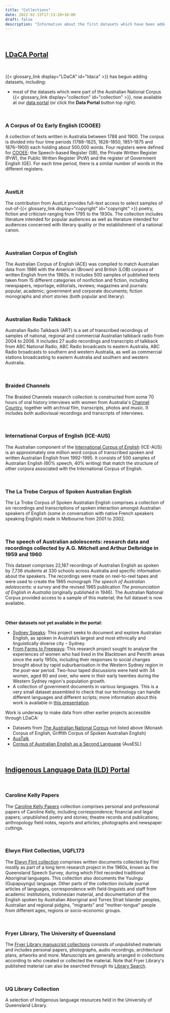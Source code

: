 ```yaml
---
title: "Collections"
date: 2022-02-15T17:13:28+10:00
draft: false
description: "Information about the first datasets which have been added to the LDaCA and Oni ."
---
```


<br>

## [LDaCA Portal](https://data.ldaca.edu.au)

<br>

{{< glossary_link display="LDaCA" id="ldaca" >}} has begun adding datasets, including:

- most of the datasets which were part of the Australian National Corpus {{< glossary_link display="collection" id="collection" >}}, now available at our [data portal](https://data.ldaca.edu.au/search) (or click the **Data Portal** button top right).

<br>

### A Corpus of Oz Early English (COOEE)

A collection of texts written in Australia between 1788 and 1900. The corpus is divided into four time periods (1788–1825, 1826–1850, 1851–1875 and 1876–1900) each holding about 500,000 words. Four registers were defined for [COOEE](https://varieng.helsinki.fi/CoRD/corpora/COOEE/basic.html): the Speech-based Register (SB), the Private Written Register (PrW), the Public Written Register (PcW) and the register of Government English (GE). For each time period, there is a similar number of words in the different registers.

<br>

### AustLit

The contribution from AustLit provides full-text access to select samples of out-of-{{< glossary_link display="copyright" id="copyright" >}} poetry, fiction and criticism ranging from 1795 to the 1930s. The collection includes literature intended for popular audiences as well as literature intended for audiences concerned with literary quality or the establishment of a national canon.

<br>

### Australian Corpus of English

The Australian Corpus of English (ACE) was compiled to match Australian data from 1986 with the American (Brown) and British (LOB) corpora of written English from the 1960s. It includes 500 samples of published texts taken from 15 different categories of nonfiction and fiction, including newspapers, reportage, editorials, reviews; magazines and journals: popular, academic; government and corporate documents; fiction monographs and short stories (both popular and literary).

<br>

### Australian Radio Talkback

Australian Radio Talkback (ART) is a set of transcribed recordings of samples of national, regional and commercial Australian talkback radio from 2004 to 2006. It includes 27 audio recordings and transcripts of talkback from ABC National Radio, ABC Radio broadcasts to eastern Australia, ABC Radio broadcasts to southern and western Australia, as well as commercial stations broadcasting to eastern Australia and southern and western Australia.

<br>

### Braided Channels

The Braided Channels research collection is constructed from some 70 hours of oral history interviews with women from Australia's [Channel Country](https://en.wikipedia.org/wiki/Channel_Country), together with archival film, transcripts, photos and music. It includes both audiovisual recordings and transcripts of interviews.

<br>

### International Corpus of English (ICE-AUS)

The Australian component of the [International Corpus of English](http://ice-corpora.net/ice/index.html) (ICE-AUS) is an approximately one million word corpus of transcribed spoken and written Australian English from 1992-1995. It consists of 500 samples of Australian English (60% speech, 40% writing) that match the structure of other corpora associated with the International Corpus of English.

<br>

### The La Trobe Corpus of Spoken Australian English

The La Trobe Corpus of Spoken Australian English comprises a collection of six recordings and transcriptions of spoken interaction amongst Australian speakers of English (some in conversation with native French speakers speaking English) made in Melbourne from 2001 to 2002.

<br>

### The speech of Australian adolescents: research data and recordings collected by A.G. Mitchell and Arthur Delbridge in 1959 and 1960

This dataset comprises 22,187 recordings of Australian English as spoken by 7,736 students at 330 schools across Australia and specific information about the speakers. The recordings were made on reel-to-reel tapes and were used to create the 1965 monograph _The speech of Australian adolescents: a survey_ and the revised 1965 publication _The pronunciation of English in Australia_ (originally published in 1946). The Australian National Corpus provided access to a sample of this material; the full dataset is now available.

<br>

__Other datasets not yet available in the portal:__
  - [Sydney Speaks](https://legacy.dynamicsoflanguage.edu.au/pages/connections.php): This project seeks to document and explore Australian English, as spoken in Australia’s largest and most ethnically and linguistically diverse city – Sydney.
  - [From Farms to Freeways](http://omeka.uws.edu.au/farmstofreeways/): This research project sought to analyse the experiences of women who had lived in the Blacktown and Penrith areas since the early 1950s, including their responses to social changes brought about by rapid suburbanisation in the Western Sydney region in the post-war period. Two-hour taped discussions were held with 34 women, aged 60 and over, who were in their early twenties during the Western Sydney region's population growth.
  - A collection of government documents in various languages. This is a very small dataset assembled to check that our technology can handle different languages and different scripts; more information about this work is available in [this presentation](https://ptsefton.com/2022/01/27/DAMTA_Slides_v1/index.html).

Work is underway to make data from other earlier projects accessible through LDaCA:

- Datasets from [The Australian National Corpus](https://www.ausnc.org.au) not listed above (Monash Corpus of English, Griffith Corpus of Spoken Australian English)
- [AusTalk](https://researchers.mq.edu.au/en/publications/austalk-an-audio-visual-corpus-of-australian-english)
- [Corpus of Australian English as a Second Language](https://datacommons.anu.edu.au/DataCommons/rest/display/anudc:6272) (AusESL)

<br>

## [Indigenous Language Data (ILD) Portal](https://ild.ldaca.edu.au)

<br>

### Caroline Kelly Papers

The [Caroline Kelly Papers](https://manuscripts.library.uq.edu.au/index.php/uqfl489) collection comprises personal and professional papers of Caroline Kelly, including correspondence; financial and legal papers; unpublished poetry and stories; theatre records and publications; anthropology field notes, reports and articles; photographs and newspaper cuttings.

<br>

### Elwyn Flint Collection, UQFL173

The [Elwyn Flint collection](https://manuscripts.library.uq.edu.au/index.php/uqfl173) comprises written documents collected by Flint mostly as part of a long term research project in the 1960s, known as the Queensland Speech Survey, during which Flint recorded traditional Aboriginal languages. This collection also documents the Yuulngu (Gupapuyngu) language. Other parts of the collection include journal articles of languages, correspondence with field-linguists and staff from academic institutions, Indonesian material, and documentation of the English spoken by Australian Aboriginal and Torres Strait Islander peoples, Australian and regional pidgins, "migrants" and "mother-tongue" people from different ages, regions or socio-economic groups.

<br>

### Fryer Library, The University of Queensland

The [Fryer Library manuscript collections](https://manuscripts.library.uq.edu.au/index.php/) consists of unpublished materials and includes personal papers, photographs, audio recordings, architectural plans, artworks and more. Manuscripts are generally arranged in collections according to who created or collected the material. Note that Fryer Library's published material can also be searched through its [Library Search](https://www.library.uq.edu.au/).

<br>

### UQ Library Collection

A selection of Indigenous language resources held in the University of Queensland Library.

<br>